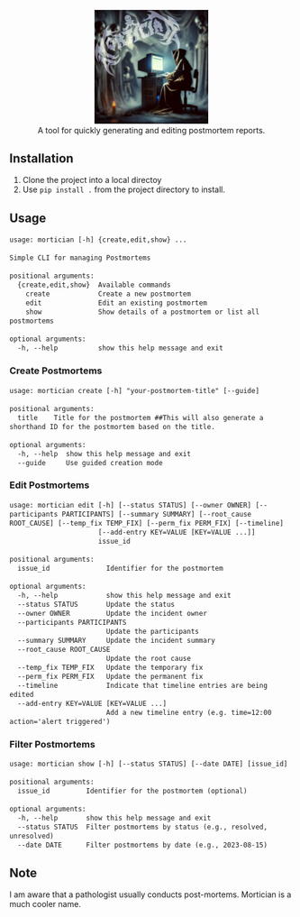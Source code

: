 <p align="center"><img src="mortician.png" style="width:40%;"/><br>A tool for quickly generating and editing postmortem reports.</p>

## Installation
1. Clone the project into a local directoy 
2. Use `pip install .` from the project directory to install.

## Usage
```
usage: mortician [-h] {create,edit,show} ...

Simple CLI for managing Postmortems

positional arguments:
  {create,edit,show}  Available commands
    create            Create a new postmortem
    edit              Edit an existing postmortem
    show              Show details of a postmortem or list all postmortems

optional arguments:
  -h, --help          show this help message and exit
```
### Create Postmortems
```
usage: mortician create [-h] "your-postmortem-title" [--guide]

positional arguments:
  title    Title for the postmortem ##This will also generate a shorthand ID for the postmortem based on the title.

optional arguments:
  -h, --help  show this help message and exit
  --guide     Use guided creation mode
```

### Edit Postmortems
```
usage: mortician edit [-h] [--status STATUS] [--owner OWNER] [--participants PARTICIPANTS] [--summary SUMMARY] [--root_cause ROOT_CAUSE] [--temp_fix TEMP_FIX] [--perm_fix PERM_FIX] [--timeline]
                      [--add-entry KEY=VALUE [KEY=VALUE ...]]
                      issue_id

positional arguments:
  issue_id              Identifier for the postmortem

optional arguments:
  -h, --help            show this help message and exit
  --status STATUS       Update the status
  --owner OWNER         Update the incident owner
  --participants PARTICIPANTS
                        Update the participants
  --summary SUMMARY     Update the incident summary
  --root_cause ROOT_CAUSE
                        Update the root cause
  --temp_fix TEMP_FIX   Update the temporary fix
  --perm_fix PERM_FIX   Update the permanent fix
  --timeline            Indicate that timeline entries are being edited
  --add-entry KEY=VALUE [KEY=VALUE ...]
                        Add a new timeline entry (e.g. time=12:00 action='alert triggered')
```
### Filter Postmortems
```
usage: mortician show [-h] [--status STATUS] [--date DATE] [issue_id]

positional arguments:
  issue_id         Identifier for the postmortem (optional)

optional arguments:
  -h, --help       show this help message and exit
  --status STATUS  Filter postmortems by status (e.g., resolved, unresolved)
  --date DATE      Filter postmortems by date (e.g., 2023-08-15)
```

## Note
I am aware that a pathologist usually conducts post-mortems. Mortician is a much cooler name.
